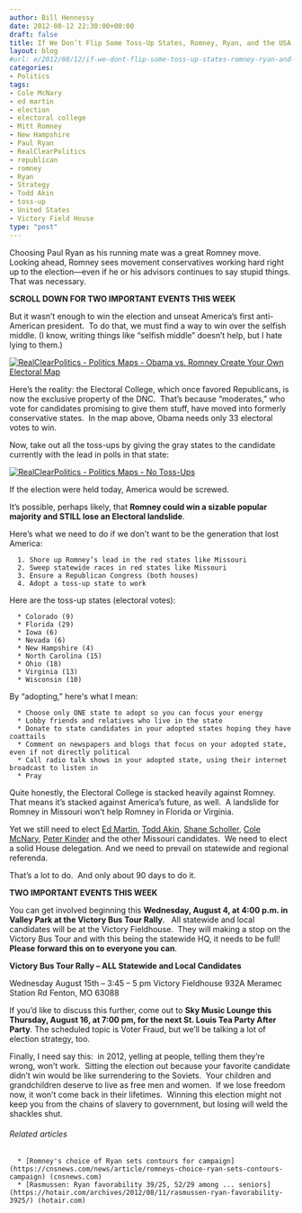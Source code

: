 ```yaml
---
author: Bill Hennessy
date: 2012-08-12 22:30:00+00:00
draft: false
title: If We Don’t Flip Some Toss-Up States, Romney, Ryan, and the USA Are Screwed
layout: blog
#url: e/2012/08/12/if-we-dont-flip-some-toss-up-states-romney-ryan-and-the-usa-are-screwed/
categories:
- Politics
tags:
- Cole McNary
- ed martin
- election
- electoral college
- Mitt Romney
- New Hampshire
- Paul Ryan
- RealClearPolitics
- republican
- romney
- Ryan
- Strategy
- Todd Akin
- toss-up
- United States
- Victory Field House
type: "post"
---
```




Choosing Paul Ryan as his running mate was a great Romney move. Looking ahead, Romney sees movement conservatives working hard right up to the election—even if he or his advisors continues to say stupid things.  That was necessary.

**SCROLL DOWN FOR TWO IMPORTANT EVENTS THIS WEEK**

But it wasn’t enough to win the election and unseat America’s first anti-American president.  To do that, we must find a way to win over the selfish middle. (I know, writing things like “selfish middle” doesn’t help, but I hate lying to them.)

[![RealClearPolitics - Politics Maps - Obama vs. Romney Create Your Own Electoral Map](https://ludicrite.files.wordpress.com/2012/08/realclearpolitics-2012-election-maps-obama-vs-romney-create-your-own-electoral-map.png)
](https://www.realclearpolitics.com/epolls/2012/president/obama_vs_romney_create_your_own_electoral_college_map.html)

Here’s the reality: the Electoral College, which once favored Republicans, is now the exclusive property of the DNC.  That’s because “moderates,” who vote for candidates promising to give them stuff, have moved into formerly conservative states.  In the map above, Obama needs only 33 electoral votes to win.

Now, take out all the toss-ups by giving the gray states to the candidate currently with the lead in polls in that state:

[![RealClearPolitics - Politics Maps - No Toss-Ups](https://ludicrite.files.wordpress.com/2012/08/realclearpolitics-2012-election-maps-no-toss-ups_thumb.png)
](https://ludicrite.files.wordpress.com/2012/08/realclearpolitics-2012-election-maps-no-toss-ups.png)

If the election were held today, America would be screwed.

It’s possible, perhaps likely, that **Romney could win a sizable popular majority and STILL lose an Electoral landslide**.

Here’s what we need to do if we don’t want to be the generation that lost America:



	  1. Shore up Romney’s lead in the red states like Missouri
	  2. Sweep statewide races in red states like Missouri
	  3. Ensure a Republican Congress (both houses)
	  4. Adopt a toss-up state to work

Here are the toss-up states (electoral votes):

	  * Colorado (9)
	  * Florida (29)
	  * Iowa (6)
	  * Nevada (6)
	  * New Hampshire (4)
	  * North Carolina (15)
	  * Ohio (18)
	  * Virginia (13)
	  * Wisconsin (10)

By “adopting,” here's what I mean:

	  * Choose only ONE state to adopt so you can focus your energy
	  * Lobby friends and relatives who live in the state
	  * Donate to state candidates in your adopted states hoping they have coattails
	  * Comment on newspapers and blogs that focus on your adopted state, even if not directly political
	  * Call radio talk shows in your adopted state, using their internet broadcast to listen in
	  * Pray

Quite honestly, the Electoral College is stacked heavily against Romney. That means it’s stacked against America’s future, as well.  A landslide for Romney in Missouri won’t help Romney in Florida or Virginia.

Yet we still need to elect [Ed Martin](https://edmartinformissouri.com/), [Todd Akin](https://www.akin.org), [Shane Scholler](https://www.shaneschoeller.org/), [Cole McNary](https://colemcnary.com/), [Peter Kinder](https://peterkinder.com/) and the other Missouri candidates.  We need to elect a solid House delegation. And we need to prevail on statewide and regional referenda.

That’s a lot to do.  And only about 90 days to do it.

**TWO IMPORTANT EVENTS THIS WEEK**

You can get involved beginning this **Wednesday, August 4, at 4:00 p.m. in Valley Park at the Victory Bus Tour Rally**.   All statewide and local candidates will be at the Victory Fieldhouse.  They will making a stop on the Victory Bus Tour and with this being the statewide HQ, it needs to be full!  **Please forward this on to everyone you can**.

**Victory Bus Tour Rally – ALL Statewide and Local Candidates**

Wednesday August 15th – 3:45 – 5 pm
Victory Fieldhouse
932A Meramec Station Rd
Fenton, MO 63088

If you’d like to discuss this further, come out to **Sky Music Lounge this Thursday, August 16, at 7:00 pm, for the next St. Louis Tea Party After Party**. The scheduled topic is Voter Fraud, but we’ll be talking a lot of election strategy, too.

Finally, I need say this:  in 2012, yelling at people, telling them they’re wrong, won’t work.  Sitting the election out because your favorite candidate didn’t win would be like surrendering to the Soviets.  Your children and grandchildren deserve to live as free men and women.  If we lose freedom now, it won’t come back in their lifetimes.  Winning this election might not keep you from the chains of slavery to government, but losing will weld the shackles shut.


###### Related articles





	  * [Romney's choice of Ryan sets contours for campaign](https://cnsnews.com/news/article/romneys-choice-ryan-sets-contours-campaign) (cnsnews.com)
	  * [Rasmussen: Ryan favorability 39/25, 52/29 among ... seniors](https://hotair.com/archives/2012/08/11/rasmussen-ryan-favorability-3925/) (hotair.com)


